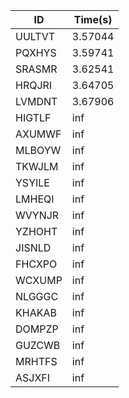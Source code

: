 |ID|Time(s)|
|-|-|
|UULTVT|3.57044|
|PQXHYS|3.59741|
|SRASMR|3.62541|
|HRQJRI|3.64705|
|LVMDNT|3.67906|
|HIGTLF|inf|
|AXUMWF|inf|
|MLBOYW|inf|
|TKWJLM|inf|
|YSYILE|inf|
|LMHEQI|inf|
|WVYNJR|inf|
|YZHOHT|inf|
|JISNLD|inf|
|FHCXPO|inf|
|WCXUMP|inf|
|NLGGGC|inf|
|KHAKAB|inf|
|DOMPZP|inf|
|GUZCWB|inf|
|MRHTFS|inf|
|ASJXFI|inf|
